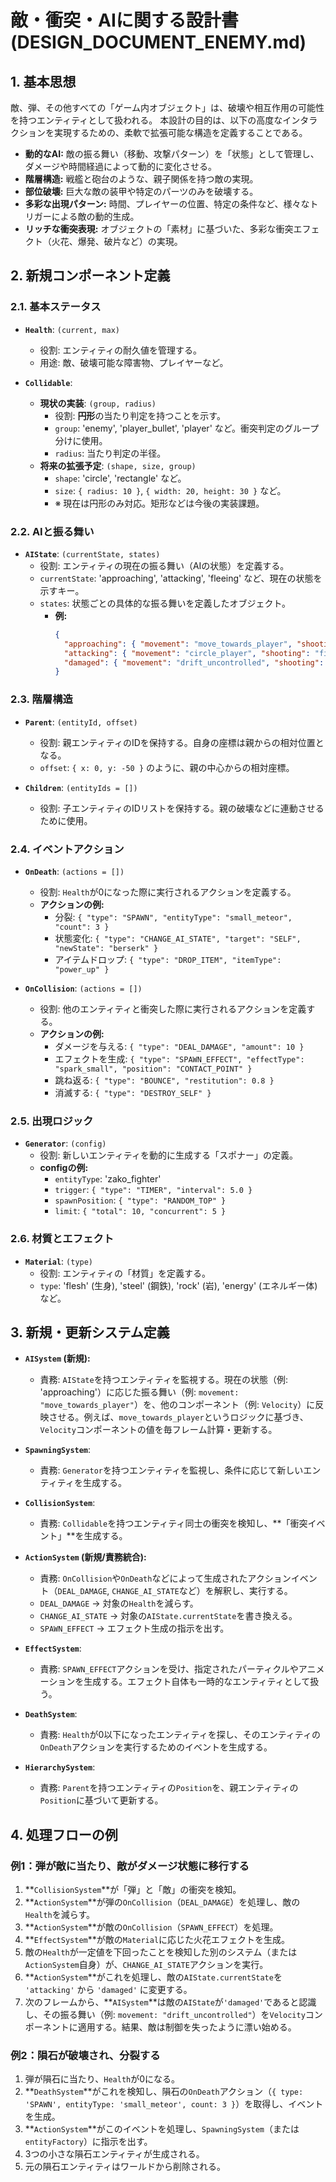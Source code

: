 # 敵・衝突・AIに関する設計書 (DESIGN_DOCUMENT_ENEMY.md)

## 1. 基本思想

敵、弾、その他すべての「ゲーム内オブジェクト」は、破壊や相互作用の可能性を持つエンティティとして扱われる。
本設計の目的は、以下の高度なインタラクションを実現するための、柔軟で拡張可能な構造を定義することである。

*   **動的なAI:** 敵の振る舞い（移動、攻撃パターン）を「状態」として管理し、ダメージや時間経過によって動的に変化させる。
*   **階層構造:** 戦艦と砲台のような、親子関係を持つ敵の実現。
*   **部位破壊:** 巨大な敵の装甲や特定のパーツのみを破壊する。
*   **多彩な出現パターン:** 時間、プレイヤーの位置、特定の条件など、様々なトリガーによる敵の動的生成。
*   **リッチな衝突表現:** オブジェクトの「素材」に基づいた、多彩な衝突エフェクト（火花、爆発、破片など）の実現。

## 2. 新規コンポーネント定義

### 2.1. 基本ステータス

*   **`Health`**: `(current, max)`
    *   役割: エンティティの耐久値を管理する。
    *   用途: 敵、破壊可能な障害物、プレイヤーなど。

*   **`Collidable`**: 
    *   **現状の実装**: `(group, radius)`
        *   役割: **円形**の当たり判定を持つことを示す。
        *   `group`: 'enemy', 'player_bullet', 'player' など。衝突判定のグループ分けに使用。
        *   `radius`: 当たり判定の半径。
    *   **将来の拡張予定**: `(shape, size, group)`
        *   `shape`: 'circle', 'rectangle' など。
        *   `size`: `{ radius: 10 }`, `{ width: 20, height: 30 }` など。
        *   ※ 現在は円形のみ対応。矩形などは今後の実装課題。

### 2.2. AIと振る舞い

*   **`AIState`**: `(currentState, states)`
    *   役割: エンティティの現在の振る舞い（AIの状態）を定義する。
    *   `currentState`: 'approaching', 'attacking', 'fleeing' など、現在の状態を示すキー。
    *   `states`: 状態ごとの具体的な振る舞いを定義したオブジェクト。
        *   **例:**
            ```json
            {
              "approaching": { "movement": "move_towards_player", "shooting": "none" },
              "attacking": { "movement": "circle_player", "shooting": "fire_main_gun" },
              "damaged": { "movement": "drift_uncontrolled", "shooting": "none" }
            }
            ```

### 2.3. 階層構造

*   **`Parent`**: `(entityId, offset)`
    *   役割: 親エンティティのIDを保持する。自身の座標は親からの相対位置となる。
    *   `offset`: `{ x: 0, y: -50 }` のように、親の中心からの相対座標。

*   **`Children`**: `(entityIds = [])`
    *   役割: 子エンティティのIDリストを保持する。親の破壊などに連動させるために使用。

### 2.4. イベントアクション

*   **`OnDeath`**: `(actions = [])`
    *   役割: `Health`が0になった際に実行されるアクションを定義する。
    *   **アクションの例:**
        *   分裂: `{ "type": "SPAWN", "entityType": "small_meteor", "count": 3 }`
        *   状態変化: `{ "type": "CHANGE_AI_STATE", "target": "SELF", "newState": "berserk" }`
        *   アイテムドロップ: `{ "type": "DROP_ITEM", "itemType": "power_up" }`

*   **`OnCollision`**: `(actions = [])`
    *   役割: 他のエンティティと衝突した際に実行されるアクションを定義する。
    *   **アクションの例:**
        *   ダメージを与える: `{ "type": "DEAL_DAMAGE", "amount": 10 }`
        *   エフェクトを生成: `{ "type": "SPAWN_EFFECT", "effectType": "spark_small", "position": "CONTACT_POINT" }`
        *   跳ね返る: `{ "type": "BOUNCE", "restitution": 0.8 }`
        *   消滅する: `{ "type": "DESTROY_SELF" }`

### 2.5. 出現ロジック

*   **`Generator`**: `(config)`
    *   役割: 新しいエンティティを動的に生成する「スポナー」の定義。
    *   **configの例:**
        *   `entityType`: 'zako_fighter'
        *   `trigger`: `{ "type": "TIMER", "interval": 5.0 }`
        *   `spawnPosition`: `{ "type": "RANDOM_TOP" }`
        *   `limit`: `{ "total": 10, "concurrent": 5 }`

### 2.6. 材質とエフェクト

*   **`Material`**: `(type)`
    *   役割: エンティティの「材質」を定義する。
    *   `type`: 'flesh' (生身), 'steel' (鋼鉄), 'rock' (岩), 'energy' (エネルギー体) など。

## 3. 新規・更新システム定義

*   **`AISystem` (新規):**
    *   責務: `AIState`を持つエンティティを監視する。現在の状態（例: 'approaching'）に応じた振る舞い（例: `movement: "move_towards_player"`）を、他のコンポーネント（例: `Velocity`）に反映させる。例えば、`move_towards_player`というロジックに基づき、`Velocity`コンポーネントの値を毎フレーム計算・更新する。

*   **`SpawningSystem`**:
    *   責務: `Generator`を持つエンティティを監視し、条件に応じて新しいエンティティを生成する。

*   **`CollisionSystem`**:
    *   責務: `Collidable`を持つエンティティ同士の衝突を検知し、**「衝突イベント」**を生成する。

*   **`ActionSystem` (新規/責務統合):**
    *   責務: `OnCollision`や`OnDeath`などによって生成されたアクションイベント（`DEAL_DAMAGE`, `CHANGE_AI_STATE`など）を解釈し、実行する。
    *   `DEAL_DAMAGE` -> 対象の`Health`を減らす。
    *   `CHANGE_AI_STATE` -> 対象の`AIState.currentState`を書き換える。
    *   `SPAWN_EFFECT` -> エフェクト生成の指示を出す。

*   **`EffectSystem`**:
    *   責務: `SPAWN_EFFECT`アクションを受け、指定されたパーティクルやアニメーションを生成する。エフェクト自体も一時的なエンティティとして扱う。

*   **`DeathSystem`**:
    *   責務: `Health`が0以下になったエンティティを探し、そのエンティティの`OnDeath`アクションを実行するためのイベントを生成する。

*   **`HierarchySystem`**:
    *   責務: `Parent`を持つエンティティの`Position`を、親エンティティの`Position`に基づいて更新する。

## 4. 処理フローの例

### 例1：弾が敵に当たり、敵がダメージ状態に移行する

1.  **`CollisionSystem`**が「弾」と「敵」の衝突を検知。
2.  **`ActionSystem`**が弾の`OnCollision`（`DEAL_DAMAGE`）を処理し、敵の`Health`を減らす。
3.  **`ActionSystem`**が敵の`OnCollision`（`SPAWN_EFFECT`）を処理。
4.  **`EffectSystem`**が敵の`Material`に応じた火花エフェクトを生成。
5.  敵の`Health`が一定値を下回ったことを検知した別のシステム（または`ActionSystem`自身）が、`CHANGE_AI_STATE`アクションを実行。
6.  **`ActionSystem`**がこれを処理し、敵の`AIState.currentState`を `'attacking'` から `'damaged'` に変更する。
7.  次のフレームから、**`AISystem`**は敵の`AIState`が`'damaged'`であると認識し、その振る舞い（例: `movement: "drift_uncontrolled"`）を`Velocity`コンポーネントに適用する。結果、敵は制御を失ったように漂い始める。

### 例2：隕石が破壊され、分裂する

1.  弾が隕石に当たり、`Health`が0になる。
2.  **`DeathSystem`**がこれを検知し、隕石の`OnDeath`アクション（`{ type: 'SPAWN', entityType: 'small_meteor', count: 3 }`）を取得し、イベントを生成。
3.  **`ActionSystem`**がこのイベントを処理し、`SpawningSystem`（または`entityFactory`）に指示を出す。
4.  3つの小さな隕石エンティティが生成される。
5.  元の隕石エンティティはワールドから削除される。